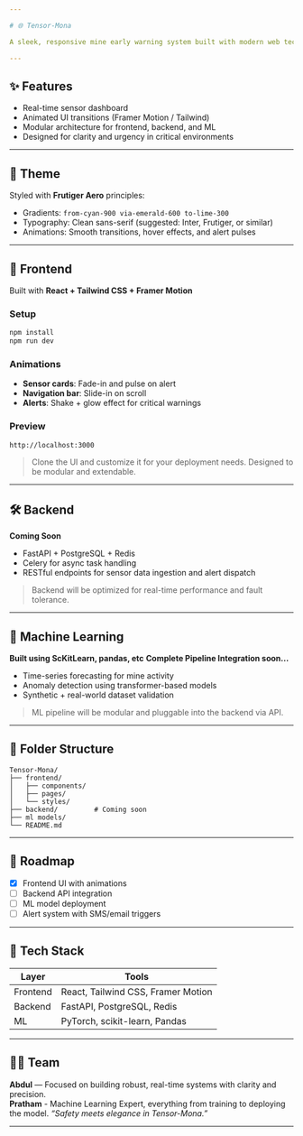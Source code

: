 ```yaml
---

# 🌐 Tensor-Mona

A sleek, responsive mine early warning system built with modern web technologies and a vision for safety, clarity, and speed. Inspired by the **Frutiger Aero** aesthetic—clean gradients, fluid motion, and intuitive design.

---
```


## ✨ Features

- Real-time sensor dashboard
- Animated UI transitions (Framer Motion / Tailwind)
- Modular architecture for frontend, backend, and ML
- Designed for clarity and urgency in critical environments

---

## 🎨 Theme

Styled with **Frutiger Aero** principles:
- Gradients: `from-cyan-900 via-emerald-600 to-lime-300`
- Typography: Clean sans-serif (suggested: Inter, Frutiger, or similar)
- Animations: Smooth transitions, hover effects, and alert pulses

---

## 🚀 Frontend

Built with **React + Tailwind CSS + Framer Motion**

### Setup

```bash
npm install
npm run dev
```

### Animations

- **Sensor cards**: Fade-in and pulse on alert
- **Navigation bar**: Slide-in on scroll
- **Alerts**: Shake + glow effect for critical warnings

### Preview

```bash
http://localhost:3000
```

> Clone the UI and customize it for your deployment needs. Designed to be modular and extendable.

---

## 🛠️ Backend

**Coming Soon**

- FastAPI + PostgreSQL + Redis
- Celery for async task handling
- RESTful endpoints for sensor data ingestion and alert dispatch

> Backend will be optimized for real-time performance and fault tolerance.

---

## 🧠 Machine Learning

**Built using ScKitLearn, pandas, etc**
**Complete Pipeline Integration soon...**
- Time-series forecasting for mine activity
- Anomaly detection using transformer-based models
- Synthetic + real-world dataset validation

> ML pipeline will be modular and pluggable into the backend via API.

---

## 📁 Folder Structure

```
Tensor-Mona/
├── frontend/
│   ├── components/
│   ├── pages/
│   └── styles/
├── backend/         # Coming soon
├── ml models/              
└── README.md
```

---

## 📌 Roadmap

- [x] Frontend UI with animations
- [ ] Backend API integration
- [ ] ML model deployment
- [ ] Alert system with SMS/email triggers

---

## 🧪 Tech Stack

| Layer      | Tools                              |
|------------|-------------------------------------|
| Frontend   | React, Tailwind CSS, Framer Motion |
| Backend    | FastAPI, PostgreSQL, Redis         |
| ML         | PyTorch, scikit-learn, Pandas      |

---

## 🧑‍💻 Team

**Abdul** — Focused on building robust, real-time systems with clarity and precision.  
**Pratham** - Machine Learning Expert, everything from training to deploying the model.
_“Safety meets elegance in Tensor-Mona.”_

---
